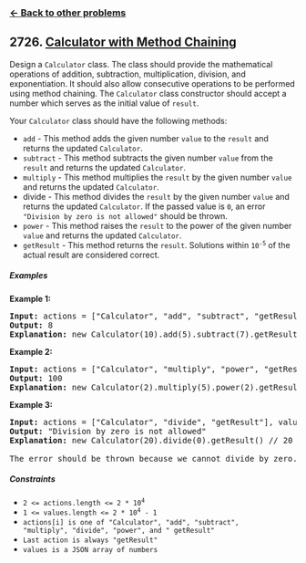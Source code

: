 ### [&#8592; Back to other problems](../../README.md)

## 2726. [Calculator with Method Chaining](https://leetcode.com/problems/calculator-with-method-chaining/)

Design a `Calculator` class. The class should provide the mathematical operations of addition,
subtraction, multiplication, division, and exponentiation. It should also allow consecutive
operations to be performed using method chaining. The `Calculator` class constructor should accept a
number which serves as the initial value of `result`.

Your `Calculator` class should have the following methods:

* `add` - This method adds the given number `value` to the `result` and returns the
  updated `Calculator`.
* `subtract` - This method subtracts the given number `value` from the `result` and returns the
  updated
  `Calculator`.
* `multiply` - This method multiplies the `result` by the given number `value` and returns the
  updated
  `Calculator`.
* divide - This method divides the `result` by the given number `value` and returns the updated
  `Calculator`. If the passed value is `0`, an error `"Division by zero is not allowed"` should be
  thrown.
* `power` - This method raises the `result` to the power of the given number `value` and returns the
  updated
  `Calculator`.
* `getResult` - This method returns the `result`.
  Solutions within <code>10<sup>-5</sup></code> of the actual result are considered correct.

##### Examples

**Example 1:**

<pre>
<b>Input:</b> actions = ["Calculator", "add", "subtract", "getResult"], values = [10, 5, 7]
<b>Output:</b> 8
<b>Explanation:</b> new Calculator(10).add(5).subtract(7).getResult() // 10 + 5 - 7 = 8
</pre>

**Example 2:**

<pre>
<b>Input:</b> actions = ["Calculator", "multiply", "power", "getResult"], values = [2, 5, 2]
<b>Output:</b> 100
<b>Explanation:</b> new Calculator(2).multiply(5).power(2).getResult() // (2 * 5) ^ 2 = 100
</pre>

**Example 3:**

<pre>
<b>Input:</b> actions = ["Calculator", "divide", "getResult"], values = [20, 0]
<b>Output:</b> "Division by zero is not allowed"
<b>Explanation:</b> new Calculator(20).divide(0).getResult() // 20 / 0 

The error should be thrown because we cannot divide by zero.
</pre>

##### Constraints

* <code>2 <= actions.length <= 2 * 10<sup>4</sup></code>
* <code>1 <= values.length <= 2 * 10<sup>4</sup> - 1</code>
* <code>actions[i] is one of "Calculator", "add", "subtract", "multiply", "divide", "power", and "
  getResult"</code>
* <code>Last action is always "getResult"</code>
* <code>values is a JSON array of numbers</code>
